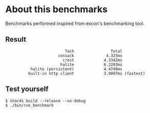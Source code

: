 # About this benchmarks

Benchmarks performed inspired from excon's benchmarking tool.

## Result

```
                          Tach                Total
                       cossack              4.325ms
                         crest             4.3342ms
                        halite             6.2203ms
           halite (persistent)             4.4749ms
          built-in http client             3.9897ms (fastest)
```

## Test yourself

```crystal
$ shards build --release --no-debug
$ ./bin/run_benchmark
```
